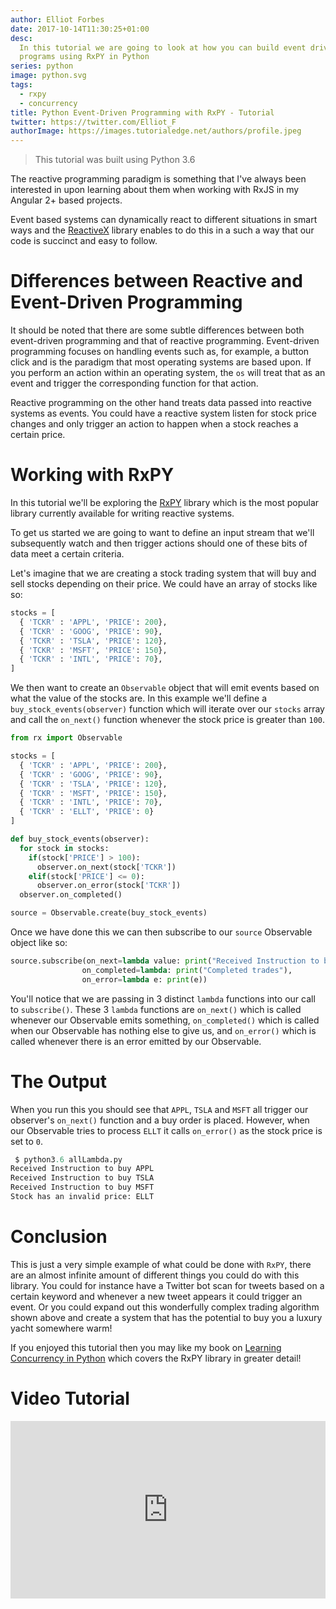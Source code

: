 ```yaml
---
author: Elliot Forbes
date: 2017-10-14T11:30:25+01:00
desc:
  In this tutorial we are going to look at how you can build event driven
  programs using RxPY in Python
series: python
image: python.svg
tags:
  - rxpy
  - concurrency
title: Python Event-Driven Programming with RxPY - Tutorial
twitter: https://twitter.com/Elliot_F
authorImage: https://images.tutorialedge.net/authors/profile.jpeg
---
```


> This tutorial was built using Python 3.6

The reactive programming paradigm is something that I've always been interested
in upon learning about them when working with RxJS in my Angular 2+ based
projects.

Event based systems can dynamically react to different situations in smart ways
and the [ReactiveX](https://github.com/ReactiveX) library enables to do this in
a such a way that our code is succinct and easy to follow.

# Differences between Reactive and Event-Driven Programming

It should be noted that there are some subtle differences between both
event-driven programming and that of reactive programming. Event-driven
programming focuses on handling events such as, for example, a button click and
is the paradigm that most operating systems are based upon. If you perform an
action within an operating system, the `os` will treat that as an event and
trigger the corresponding function for that action.

Reactive programming on the other hand treats data passed into reactive systems
as events. You could have a reactive system listen for stock price changes and
only trigger an action to happen when a stock reaches a certain price.

# Working with RxPY

In this tutorial we'll be exploring the
[RxPY](https://github.com/ReactiveX/RxPY) library which is the most popular
library currently available for writing reactive systems.

To get us started we are going to want to define an input stream that we'll
subsequently watch and then trigger actions should one of these bits of data
meet a certain criteria.

Let's imagine that we are creating a stock trading system that will buy and sell
stocks depending on their price. We could have an array of stocks like so:

```py
stocks = [
  { 'TCKR' : 'APPL', 'PRICE': 200},
  { 'TCKR' : 'GOOG', 'PRICE': 90},
  { 'TCKR' : 'TSLA', 'PRICE': 120},
  { 'TCKR' : 'MSFT', 'PRICE': 150},
  { 'TCKR' : 'INTL', 'PRICE': 70},
]
```

We then want to create an `Observable` object that will emit events based on
what the value of the stocks are. In this example we'll define a
`buy_stock_events(observer)` function which will iterate over our `stocks` array
and call the `on_next()` function whenever the stock price is greater than
`100`.

```py
from rx import Observable

stocks = [
  { 'TCKR' : 'APPL', 'PRICE': 200},
  { 'TCKR' : 'GOOG', 'PRICE': 90},
  { 'TCKR' : 'TSLA', 'PRICE': 120},
  { 'TCKR' : 'MSFT', 'PRICE': 150},
  { 'TCKR' : 'INTL', 'PRICE': 70},
  { 'TCKR' : 'ELLT', 'PRICE': 0}
]

def buy_stock_events(observer):
  for stock in stocks:
    if(stock['PRICE'] > 100):
      observer.on_next(stock['TCKR'])
    elif(stock['PRICE'] <= 0):
      observer.on_error(stock['TCKR'])
  observer.on_completed()

source = Observable.create(buy_stock_events)
```

Once we have done this we can then subscribe to our `source` Observable object
like so:

```py
source.subscribe(on_next=lambda value: print("Received Instruction to buy {0}".format(value)),
                on_completed=lambda: print("Completed trades"),
                on_error=lambda e: print(e))
```

You'll notice that we are passing in 3 distinct `lambda` functions into our call
to `subscribe()`. These 3 `lambda` functions are `on_next()` which is called
whenever our Observable emits something, `on_completed()` which is called when
our Observable has nothing else to give us, and `on_error()` which is called
whenever there is an error emitted by our Observable.

# The Output

When you run this you should see that `APPL`, `TSLA` and `MSFT` all trigger our
observer's `on_next()` function and a buy order is placed. However, when our
Observable tries to process `ELLT` it calls `on_error()` as the stock price is
set to `0`.

```py
 $ python3.6 allLambda.py
Received Instruction to buy APPL
Received Instruction to buy TSLA
Received Instruction to buy MSFT
Stock has an invalid price: ELLT
```

# Conclusion

This is just a very simple example of what could be done with `RxPY`, there are
an almost infinite amount of different things you could do with this library.
You could for instance have a Twitter bot scan for tweets based on a certain
keyword and whenever a new tweet appears it could trigger an event. Or you could
expand out this wonderfully complex trading algorithm shown above and create a
system that has the potential to buy you a luxury yacht somewhere warm!

If you enjoyed this tutorial then you may like my book on
[Learning Concurrency in Python](https://www.packtpub.com/application-development/learning-concurrency-python)
which covers the RxPY library in greater detail!

# Video Tutorial

<div style="position:relative;height:0;padding-bottom:56.3%"><iframe src="https://www.youtube.com/embed/tQA8I8yMxxM?ecver=2" style="position:absolute;width:100%;height:100%;left:0" width="639" height="360" frameborder="0" gesture="media" allowfullscreen></iframe></div>
